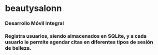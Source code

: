 # beautysalonn

### Desarrollo Móvil Integral
### Registra usuarios, siendo almacenados en SQLite, y a cada usuario le permite agendar citas en diferentes tipos de sesión de belleza.
